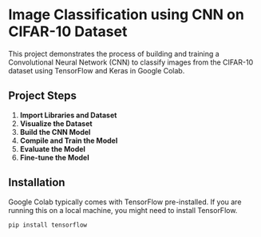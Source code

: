 # Image Classification using CNN on CIFAR-10 Dataset

This project demonstrates the process of building and training a Convolutional Neural Network (CNN) to classify images from the CIFAR-10 dataset using TensorFlow and Keras in Google Colab.

## Project Steps

1. **Import Libraries and Dataset**
2. **Visualize the Dataset**
3. **Build the CNN Model**
4. **Compile and Train the Model**
5. **Evaluate the Model**
6. **Fine-tune the Model**

## Installation

Google Colab typically comes with TensorFlow pre-installed. If you are running this on a local machine, you might need to install TensorFlow.

```bash
pip install tensorflow

